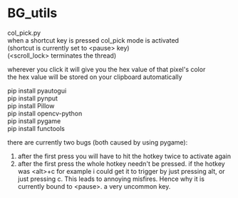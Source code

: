 # BG_utils

col_pick.py</br>
when a shortcut key is pressed col_pick mode is activated</br>
(shortcut is currently set to &lt;pause> key)</br>
(&lt;scroll_lock> terminates the thread)

wherever you click it will give you the hex value of that pixel's color</br>
the hex value will be stored on your clipboard automatically

pip install pyautogui</br>
pip install pynput</br>
pip install Pillow</br>
pip install opencv-python</br>
pip install pygame</br>
pip install functools</br>

there are currently two bugs (both caused by using pygame):
1. after the first press you will have to hit the hotkey twice to activate again
2. after the first press the whole hotkey needn't be pressed.
  if the hotkey was &lt;alt>+c for example i could get it to trigger
  by just pressing alt, or just pressing c. This leads to annoying misfires.
  Hence why it is currently bound to &lt;pause>. a very uncommon key.
